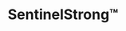 ---
title: SentinelStrong&trade;
subheading: Structural Assessments & Full Roof Replacements
background_image: /img/sentinel-shield-background.jpg
intro_pre:
  heading:
  text: >-
    It’s always better to work with a commercial roofing company that also has **general contracting experience**—especially when structural assessments or repairs may be needed. Sentinel Industrial Roofing is a licensed General Contracting Company with experience dating back to **2014**. We understand the critical importance of ensuring your structure is sound **before** installing a new roof. From framing repairs to substrate reinforcement, we have the expertise to identify and address underlying issues—saving time, reducing risk, and ensuring your new roofing system is properly supported for long-term performance.


    We also utilize **drone-based thermal scans** to accurately detect **hidden water damage** and moisture infiltration beneath the roof surface—allowing us to create informed, cost-effective repair plans before roof failure occurs.
intro:
  heading: Time for an upgrade?
  text: >-
    At SENTINEL, we know the right roof is the roof that’s done right. So, you’re ready to replace, we’ll provide a full structural assessment, repair as needed, and  replace with the solution best for your property to last a lifetime. Plus, get an industry leading 20-year warranty on materials and labor so you never have to think about your roof again.
  ctas:
    - text: Schedule Assessment »
      url: /contact/
  icon: arrows-rotate-reverse
  icon_color: s-blue
dual_panels:
  - heading: What if your roof could last for a lifetime?
    image: /img/roofer.jpg
    image_alt: Roofer installing shingles
    color: s-blue
    items:
      - Membrane (”Flat/rubber roofs”) » EPDM, TPO, PVC
      - Metal  (”Tin roofs”) » Grocery, Shopping Centers, Malls
      - Shingle » Apartments, Offices 
  - heading: You’re Completely Covered&trade;
    image: /img/sentinel-smart-background.jpg
    image_alt: Man installing roof
    color: s-blue
    items:
      - Smart systems and solutions for every budget
      - Certified installer of 15+ commercial roofing brands
      - Plan your comprehensive Roof Management System (RMS)
management_featurettes:
  heading: SENTINEL Roof Management System (RMS)
  items:
    - heading: SentinelSmart&trade;
      subheading: Save Up to $50,000 on Your Next Roof*
      icon: money-bill
      color: s-green
      copy: >-
        On a tight budget? For as little as $599 a year, get 100% of membership, repairs, and labor credited toward a future spray or full roof replacement up to $50,000.*
      cta_text: Plans Starting at $599/year
      url: /management/sentinel-smart/
    - heading: SentinelShield&trade;
      subheading: 20-Year Materials and Labor Warranty for $0*
      icon: shield-check
      color: dark
      copy: >-
        Rest easy with our industry-leading 20-year warranty, covering 100% of labor and materials, saving tens of thousands so you’re protected from the unexpected.*
      cta_text: $0 for SentinelSmart Members
      url: /management/sentinel-shield/
fine_print: true
cta:
  heading: Protecting What’s Underneath
  text: >-
    With over 25 years of guaranteed contracting experience under our belt, we understand not just what’s overhead but also what’s underneath. Stop problems before they become expensive&mdash;or dangerous. Our roofing experts fix underlying issues others ignore.
  ctas:
    - text: Schedule Assessment
      url: /contact/
---